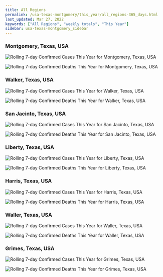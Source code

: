 ```yaml
---
title: All Regions
permalink: /usa-texas-montgomery/this_year/all_regions-365_days.html
last_updated: Mar 27, 2022
keywords: ["All Regions", "weekly totals", "This Year"]
sidebar: usa-texas-montgomery_sidebar
---
```


<h3>Montgomery, Texas, USA</h3>

![Rolling 7-day Confirmed Cases This Year for Montgomery, Texas, USA](/covid_tracker/images/graphs/usa-texas-montgomery-rolling_7_days_confirmed-365_days_graph.png)

![Rolling 7-day Confirmed Deaths This Year for Montgomery, Texas, USA](/covid_tracker/images/graphs/usa-texas-montgomery-rolling_7_days_deaths-365_days_graph.png)

<h3>Walker, Texas, USA</h3>

![Rolling 7-day Confirmed Cases This Year for Walker, Texas, USA](/covid_tracker/images/graphs/usa-texas-walker-rolling_7_days_confirmed-365_days_graph.png)

![Rolling 7-day Confirmed Deaths This Year for Walker, Texas, USA](/covid_tracker/images/graphs/usa-texas-walker-rolling_7_days_deaths-365_days_graph.png)

<h3>San Jacinto, Texas, USA</h3>

![Rolling 7-day Confirmed Cases This Year for San Jacinto, Texas, USA](/covid_tracker/images/graphs/usa-texas-san_jacinto-rolling_7_days_confirmed-365_days_graph.png)

![Rolling 7-day Confirmed Deaths This Year for San Jacinto, Texas, USA](/covid_tracker/images/graphs/usa-texas-san_jacinto-rolling_7_days_deaths-365_days_graph.png)

<h3>Liberty, Texas, USA</h3>

![Rolling 7-day Confirmed Cases This Year for Liberty, Texas, USA](/covid_tracker/images/graphs/usa-texas-liberty-rolling_7_days_confirmed-365_days_graph.png)

![Rolling 7-day Confirmed Deaths This Year for Liberty, Texas, USA](/covid_tracker/images/graphs/usa-texas-liberty-rolling_7_days_deaths-365_days_graph.png)

<h3>Harris, Texas, USA</h3>

![Rolling 7-day Confirmed Cases This Year for Harris, Texas, USA](/covid_tracker/images/graphs/usa-texas-harris-rolling_7_days_confirmed-365_days_graph.png)

![Rolling 7-day Confirmed Deaths This Year for Harris, Texas, USA](/covid_tracker/images/graphs/usa-texas-harris-rolling_7_days_deaths-365_days_graph.png)

<h3>Waller, Texas, USA</h3>

![Rolling 7-day Confirmed Cases This Year for Waller, Texas, USA](/covid_tracker/images/graphs/usa-texas-waller-rolling_7_days_confirmed-365_days_graph.png)

![Rolling 7-day Confirmed Deaths This Year for Waller, Texas, USA](/covid_tracker/images/graphs/usa-texas-waller-rolling_7_days_deaths-365_days_graph.png)

<h3>Grimes, Texas, USA</h3>

![Rolling 7-day Confirmed Cases This Year for Grimes, Texas, USA](/covid_tracker/images/graphs/usa-texas-grimes-rolling_7_days_confirmed-365_days_graph.png)

![Rolling 7-day Confirmed Deaths This Year for Grimes, Texas, USA](/covid_tracker/images/graphs/usa-texas-grimes-rolling_7_days_deaths-365_days_graph.png)
